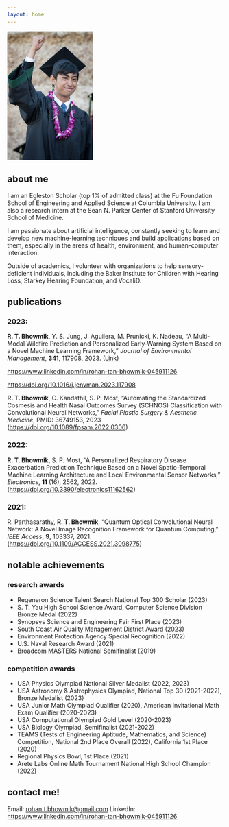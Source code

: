 ```yaml
---
layout: home
---
```


<img src='/assets/img/rohan.jpg' width=200>


<h2>about me</h2>

I am an Egleston Scholar (top 1% of admitted class) at the Fu Foundation School of Engineering and Applied Science at Columbia University. I am also a research intern at the Sean N. Parker Center of Stanford University School of Medicine.

I am passionate about artificial intelligence, constantly seeking to learn and develop new machine-learning techniques and build applications based on them, especially in the areas of health, environment, and human-computer interaction.

Outside of academics, I volunteer with organizations to help sensory-deficient individuals, including the Baker Institute for Children with Hearing Loss, Starkey Hearing Foundation, and VocaliD.
  
<h2>publications</h2>
<h3>2023:</h3>
<b>R. T. Bhowmik</b>, Y. S. Jung, J. Aguilera, M. Prunicki, K. Nadeau, “A Multi-Modal Wildfire Prediction and Personalized Early-Warning System Based on a Novel Machine Learning Framework,” <i>Journal of Environmental Management</i>, <b>341</b>, 117908, 2023. <a target="_blank" href='https://doi.org/10.1016/j.jenvman.2023.117908'>(Link)</a>

<a href='https://www.linkedin.com/in/rohan-tan-bhowmik-045911126'>https://www.linkedin.com/in/rohan-tan-bhowmik-045911126</a>

<a target="_blank" href='https://doi.org/10.1016/j.jenvman.2023.117908'>https://doi.org/10.1016/j.jenvman.2023.117908</a>

<b>R. T. Bhowmik</b>, C. Kandathil, S. P. Most, “Automating the Standardized Cosmesis and Health Nasal Outcomes Survey (SCHNOS) Classification with Convolutional Neural Networks,” <i>Facial Plastic Surgery & Aesthetic Medicine</i>, PMID: 36749153, 2023 (<a target=”_blank” href='https://doi.org/10.1089/fpsam.2022.0306'>https://doi.org/10.1089/fpsam.2022.0306</a>)

<h3>2022:</h3>
<b>R. T. Bhowmik</b>, S. P. Most, “A Personalized Respiratory Disease Exacerbation Prediction Technique Based on a Novel Spatio-Temporal Machine Learning Architecture and Local Environmental Sensor Networks,” <i>Electronics</i>, <b>11</b> (16), 2562, 2022. (<a target=”_blank” href='https://doi.org/10.3390/electronics11162562'>https://doi.org/10.3390/electronics11162562</a>)

<h3>2021:</h3>
R. Parthasarathy, <b>R. T. Bhowmik</b>, “Quantum Optical Convolutional Neural Network: A Novel Image Recognition Framework for Quantum Computing,” <i>IEEE Access</i>, <b>9</b>, 103337, 2021. (<a target=”_blank” href='https://doi.org/10.1109/ACCESS.2021.3098775'>https://doi.org/10.1109/ACCESS.2021.3098775</a>)
    

<h2>notable achievements</h2>
<h3>research awards</h3>

<ul>
<li>Regeneron Science Talent Search National Top 300 Scholar (2023)</li>
<li>S. T. Yau High School Science Award, Computer Science Division Bronze Medal (2022)</li>
<li>Synopsys Science and Engineering Fair First Place (2023)</li>
<li>South Coast Air Quality Management District Award (2023)</li>
<li>Environment Protection Agency Special Recognition (2022)</li>
<li>U.S. Naval Research Award (2021)</li>
<li>Broadcom MASTERS National Semifinalist (2019)</li>
</ul>

<h3>competition awards</h3>
<ul>
<li>USA Physics Olympiad National Silver Medalist (2022, 2023)</li>
<li>USA Astronomy & Astrophysics Olympiad, National Top 30 (2021-2022), Bronze Medalist (2023)</li>
<li>USA Junior Math Olympiad Qualifier (2020), American Invitational Math Exam Qualifier (2020-2023)</li>
<li>USA Computational Olympiad Gold Level (2020-2023)</li>
<li>USA Biology Olympiad, Semifinalist (2021-2022)</li>
<li>TEAMS (Tests of Engineering Aptitude, Mathematics, and Science) Competition, National 2nd Place Overall (2022), California 1st Place (2020)</li>
<li>Regional Physics Bowl, 1st Place (2021)</li>
<li>Arete Labs Online Math Tournament National High School Champion (2022)</li>
</ul>

<h2>contact me!</h2>

Email: <a href='mailto:rohan.t.bhowmik@gmail.com'>rohan.t.bhowmik@gmail.com</a>
LinkedIn: <a href='https://www.linkedin.com/in/rohan-tan-bhowmik-045911126'>https://www.linkedin.com/in/rohan-tan-bhowmik-045911126</a>